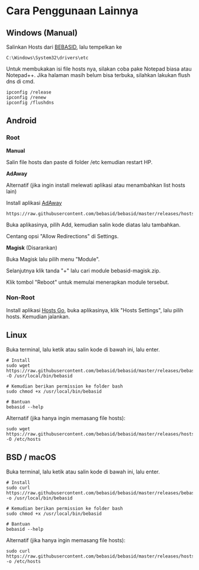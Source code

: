 # Cara Penggunaan Lainnya
## Windows (Manual)

Salinkan Hosts dari [BEBASID](https://raw.githubusercontent.com/bebasid/bebasid/master/releases/hosts), lalu tempelkan ke
```
C:\Windows\System32\drivers\etc
```
Untuk membukakan isi file hosts nya, silakan coba pake Notepad biasa atau Notepad++.
Jika halaman masih belum bisa terbuka, silahkan lakukan flush dns di cmd.

```
ipconfig /release
ipconfig /renew
ipconfig /flushdns
```

## Android

### Root

**Manual**

Salin file hosts dan paste di folder /etc kemudian restart HP.

**AdAway**

Alternatif (jika ingin install melewati aplikasi atau menambahkan list hosts lain)

Install aplikasi [AdAway](https://f-droid.org/en/packages/org.adaway)

```
https://raw.githubusercontent.com/bebasid/bebasid/master/releases/hosts
```

Buka aplikasinya, pilih Add, kemudian salin kode diatas lalu tambahkan.

Centang opsi "Allow Redirections" di Settings.

**Magisk** (Disarankan)

Buka Magisk lalu pilih menu "Module".

Selanjutnya klik tanda "+" lalu cari module bebasid-magisk.zip.

Klik tombol "Reboot" untuk memulai menerapkan module tersebut.

### Non-Root

Install aplikasi [Hosts Go](https://play.google.com/store/apps/details?id=dns.hosts.server.change), buka aplikasinya, klik "Hosts Settings", lalu pilih hosts. Kemudian jalankan.

## Linux

Buka terminal, lalu ketik atau salin kode di bawah ini, lalu enter.

```
# Install
sudo wget https://raw.githubusercontent.com/bebasid/bebasid/master/releases/bebasid.sh -O /usr/local/bin/bebasid

# Kemudian berikan permission ke folder bash
sudo chmod +x /usr/local/bin/bebasid

# Bantuan
bebasid --help
```

Alternatif (jika hanya ingin memasang file hosts):
```
sudo wget https://raw.githubusercontent.com/bebasid/bebasid/master/releases/hosts -O /etc/hosts
```

## BSD / macOS

Buka terminal, lalu ketik atau salin kode di bawah ini, lalu enter.

```
# Install
sudo curl https://raw.githubusercontent.com/bebasid/bebasid/master/releases/bebasid.sh -o /usr/local/bin/bebasid

# Kemudian berikan permission ke folder bash
sudo chmod +x /usr/local/bin/bebasid

# Bantuan
bebasid --help
```

Alternatif (jika hanya ingin memasang file hosts):
```
sudo curl https://raw.githubusercontent.com/bebasid/bebasid/master/releases/hosts -o /etc/hosts
```
